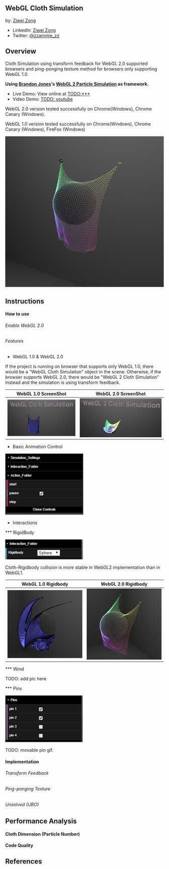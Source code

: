 WebGL Cloth Simulation
--------------------------------------------

by: [Ziwei Zong](https://www.ziweizong.com)

* LinkedIn: [Ziwei Zong](https://www.linkedin.com/in/ziweizong)
* Twitter:  [@zzammie_zz](https://twitter.com/zammie_zz)

Overview
--------------------------------------------

Cloth Simulation using transform feedback for WebGL 2.0 supported browsers and ping-ponging texture method for browsers only supporting WebGL 1.0.

**Using [Brandon Jones](https://github.com/toji)'s [WebGL 2 Particle Simulation](https://github.com/toji/webgl2-particles) as framework.**

* Live Demo: View online at [TODO:***]()
* Video Demo: [TODO: youtube]()

WebGL 2.0 version tested successfully on Chrome(Windows), Chrome Canary (Windows).

WebGL 1.0 version tested successfully on Chrome(Windows), Chrome Canary (Windows), FireFox (Windows)

![](Image/image.PNG)

Instructions
--------------------------------------------

#### How to use

###### Enable WebGL 2.0

###### Features

* WebGL 1.0 & WebGL 2.0

If the project is running on browser that supports only WebGL 1.0, there would be a "WebGL Cloth Simulaiton" object in the scene.
Otherwise, if the browser supports WebGL 2.0, there would be "WebGL 2 Cloth Simulation" instead and the simulation is using transform feedback.

|WebGL 1.0 ScreenShot		|WebGL 2.0 ScreenShot
|:-------------------------:|:-------------------:
|![](Image/WebGL1.PNG)		|![](Image/WebGL2.PNG)

* Basic Animation Control

![](Image/AnimationControl.PNG)

* Interactions

*** RigidBody

![](Image/RigidControl.PNG)

Cloth-Rigidbody collision is more stable in WebGL2 implementation than in WebGL1.

|WebGL 1.0 Rigidbody		|WebGL 2.0 Rigidbody 
|:-------------------------:|:-------------------:
|![](Image/Rigid1.PNG)		|![](Image/Rigid2.PNG)

*** Wind

TODO: add pic here

*** Pins

![](Image/Pins.PNG)

TODO: movable pin gif.

#### Implementation

###### Transform Feedback

###### Ping-ponging Texture

###### Unsolved (UBO)

Performance Analysis
--------------------------------------------

#### Cloth Dimension (Particle Number)

#### Code Quality

References
--------------------------------------------